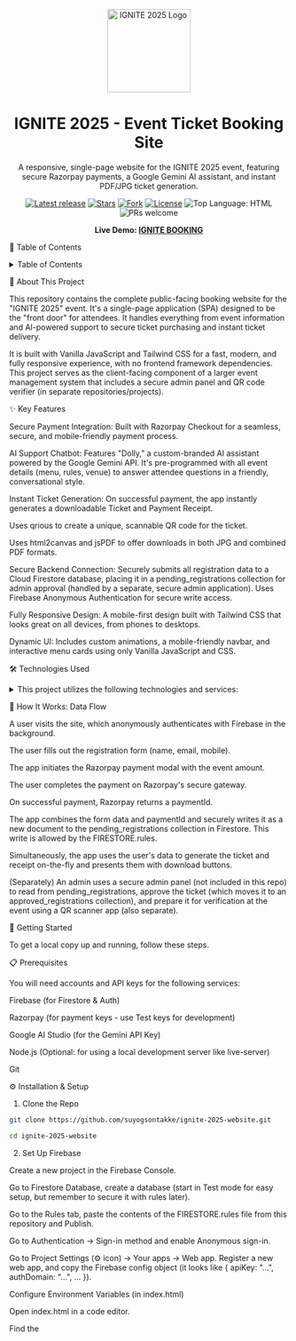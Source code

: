 <div align="center">
<!-- Use your logo URL -->
<img src="https://i.postimg.cc/HkXcxcgX/1758263167091.png" alt="IGNITE 2025 Logo" width="150" />
<h1>IGNITE 2025 - Event Ticket Booking Site</h1>
<p>
A responsive, single-page website for the IGNITE 2025 event, featuring secure Razorpay payments, a Google Gemini AI assistant, and instant PDF/JPG ticket generation.
</p>

<!-- GitHub badges -->

<p>
<a href="https://github.com/suyogsontakke/ignite-2025-website/releases"><img src="https://img.shields.io/github/v/release/[YOUR_USERNAME]/[YOUR_REPO_NAME]?label=Latest%20release&style=flat-square" alt="Latest release"/></a>
<a href="https://github.com/suyogsontakke/ignite-2025-website/stargazers"><img src="https://img.shields.io/github/stars/[YOUR_USERNAME]/[YOUR_REPO_NAME]?style=flat-square" alt="Stars"/></a>
<a href="https://github.com/suyogsontakke/ignite-2025-website/forks"><img src="https://img.shields.io/github/forks/[YOUR_USERNAME]/[YOUR_REPO_NAME]?style=flat-square" alt="Fork"/></a>
<a href="https://github.com/suyogsontakke/ignite-2025-website/blob/main/LICENSE"><img src="https://img.shields.io/github/license/[YOUR_USERNAME]/[YOUR_REPO_NAME]?style=flat-square&color=blue" alt="License"/></a>
<img src="https://img.shields.io/github/languages/top/suyogsontakke/ignite-2025-website?style=flat-square&logo=html5&logoColor=white&color=E34F26" alt="Top Language: HTML"/>
<img src="https://img.shields.io/badge/PRs-welcome-brightgreen.svg?style=flat-square" alt="PRs welcome"/>
</p>

<p>
<!-- Add your live demo link here -->
<strong>Live Demo: <a href="https://ignite-2025.vercel.app/">IGNITE BOOKING</a></strong>
</p>
</div>

<!-- Add a high-quality screenshot of your booking page -->

📖 Table of Contents

<details><summary>Table of Contents</summary>

🚀 About This Project

✨ Key Features

🛠️ Technologies Used

🔄 How It Works: Data Flow

🧰 Getting Started

📋 Prerequisites

⚙️ Installation & Setup

▶️ Run Locally

🔒 Environment Variables

🚀 Deployment

🤝 Contributing

📄 License

💎 Acknowledgements

</details>

🚀 About This Project

This repository contains the complete public-facing booking website for the "IGNITE 2025" event. It's a single-page application (SPA) designed to be the "front door" for attendees. It handles everything from event information and AI-powered support to secure ticket purchasing and instant ticket delivery.

It is built with Vanilla JavaScript and Tailwind CSS for a fast, modern, and fully responsive experience, with no frontend framework dependencies. This project serves as the client-facing component of a larger event management system that includes a secure admin panel and QR code verifier (in separate repositories/projects).

✨ Key Features

Secure Payment Integration: Built with Razorpay Checkout for a seamless, secure, and mobile-friendly payment process.

AI Support Chatbot: Features "Dolly," a custom-branded AI assistant powered by the Google Gemini API. It's pre-programmed with all event details (menu, rules, venue) to answer attendee questions in a friendly, conversational style.

Instant Ticket Generation: On successful payment, the app instantly generates a downloadable Ticket and Payment Receipt.

Uses qrious to create a unique, scannable QR code for the ticket.

Uses html2canvas and jsPDF to offer downloads in both JPG and combined PDF formats.

Secure Backend Connection: Securely submits all registration data to a Cloud Firestore database, placing it in a pending_registrations collection for admin approval (handled by a separate, secure admin application). Uses Firebase Anonymous Authentication for secure write access.

Fully Responsive Design: A mobile-first design built with Tailwind CSS that looks great on all devices, from phones to desktops.

Dynamic UI: Includes custom animations, a mobile-friendly navbar, and interactive menu cards using only Vanilla JavaScript and CSS.

🛠️ Technologies Used

<details><summary>This project utilizes the following technologies and services:</summary>

HTML5: Standard markup language for creating web pages.

Tailwind CSS: A utility-first CSS framework for rapidly building custom user interfaces.

JavaScript (ES6+): Core programming language for web interactivity. Uses modern features like Modules.

Firebase Firestore: A flexible, scalable NoSQL cloud database to store registration data securely.

Firebase Authentication: Used for Anonymous Authentication to secure database writes.

Razorpay API: Payment gateway integration for secure online payments in India.

Google Gemini API: Powers the "Dolly" AI assistant for answering user questions.

jsPDF: Client-side JavaScript library to generate PDF documents.

html2canvas: JavaScript library to take "screenshots" of HTML elements.

qrious: JavaScript library for generating QR codes.

</details>



🔄 How It Works: Data Flow

A user visits the site, which anonymously authenticates with Firebase in the background.

The user fills out the registration form (name, email, mobile).

The app initiates the Razorpay payment modal with the event amount.

The user completes the payment on Razorpay's secure gateway.

On successful payment, Razorpay returns a paymentId.

The app combines the form data and paymentId and securely writes it as a new document to the pending_registrations collection in Firestore. This write is allowed by the FIRESTORE.rules.

Simultaneously, the app uses the user's data to generate the ticket and receipt on-the-fly and presents them with download buttons.

(Separately) An admin uses a secure admin panel (not included in this repo) to read from pending_registrations, approve the ticket (which moves it to an approved_registrations collection), and prepare it for verification at the event using a QR scanner app (also separate).

🧰 Getting Started

To get a local copy up and running, follow these steps.

📋 Prerequisites

You will need accounts and API keys for the following services:

Firebase (for Firestore & Auth)

Razorpay (for payment keys - use Test keys for development)

Google AI Studio (for the Gemini API Key)

Node.js (Optional: for using a local development server like live-server)

Git

⚙️ Installation & Setup

1. Clone the Repo

```bash
git clone https://github.com/suyogsontakke/ignite-2025-website.git
```
```bash
cd ignite-2025-website
```

2. Set Up Firebase

Create a new project in the Firebase Console.

Go to Firestore Database, create a database (start in Test mode for easy setup, but remember to secure it with rules later).

Go to the Rules tab, paste the contents of the FIRESTORE.rules file from this repository and Publish.

Go to Authentication -> Sign-in method and enable Anonymous sign-in.

Go to Project Settings (⚙️ icon) -> Your apps -> Web app. Register a new web app, and copy the Firebase config object (it looks like { apiKey: "...", authDomain: "...", ... }).

Configure Environment Variables (in index.html)

Open index.html in a code editor.

Find the <script type="module"> section.

Firebase Config: Locate the firebaseConfig object and paste your copied config values there.

Gemini API Key: Find the getDollyResponse function. Replace the placeholder apiKey ("YOUR_GEMINI_API_KEY_HERE" or similar) with your actual Google AI Studio key.

```bash
const apiKey = "YOUR_GEMINI_API_KEY_HERE"; // <-- PASTE YOUR KEY HERE
```


Razorpay Key: Find the handlePaymentAndRegistration function. Locate the options object for new Razorpay(options) and replace the placeholder key with your Razorpay Test Key.

```bash
const options = {
    "key": "YOUR_RAZORPAY_TEST_KEY_HERE", // <-- PASTE YOUR KEY HERE
    // ... other options
};
```


▶️ Run Locally

Simple Method: Open the index.html file directly in your web browser.

Recommended Method (using a local server):

If you don't have a local server installed, you can use npx:

```bash
npx live-server
```


Or, if you have Node.js installed, you can install live-server globally:

```bash
npm install -g live-server
live-server
```


This will typically open the site at http://127.0.0.1:8080 (or similar) and automatically reload when you save changes. Using a server avoids potential issues with ES6 modules loading directly from the file system.

🔒 Environment Variables

This project requires the following keys/credentials to be configured directly within the index.html file:

```bash
// Inside <script type="module">

// Firebase Configuration Object
const firebaseConfig = {
    apiKey: "YOUR_FIREBASE_API_KEY",
    authDomain: "YOUR_FIREBASE_AUTH_DOMAIN",
    projectId: "YOUR_FIREBASE_PROJECT_ID",
    storageBucket: "YOUR_FIREBASE_STORAGE_BUCKET",
    messagingSenderId: "YOUR_FIREBASE_MESSAGING_SENDER_ID",
    appId: "YOUR_FIREBASE_APP_ID"
};

// Google Gemini API Key (inside getDollyResponse function)
const apiKey = "YOUR_GEMINI_API_KEY_HERE";

// Razorpay Key ID (inside handlePaymentAndRegistration function options)
const options = {
    "key": "YOUR_RAZORPAY_TEST_KEY_HERE",
    // ...
};
```


Note: For a production deployment, consider securing these keys further, potentially using Firebase Hosting's reserved URLs or server-side functions if scaling the project.

🚀 Deployment

This project is a static website and can be deployed easily to various platforms:

Vercel: Connect your GitHub repository for automatic deployments on push. No special configuration is needed.

Netlify: Similar to Vercel, connect your GitHub repository.

Firebase Hosting: Use the Firebase CLI to deploy the index.html file and any assets.

```bash
# Install Firebase CLI (if you haven't already)
npm install -g firebase-tools
# Login to Firebase
firebase login
# Initialize Firebase Hosting in your project folder
firebase init hosting
# Deploy
firebase deploy --only hosting
```


GitHub Pages: Enable GitHub Pages in your repository settings.

Remember to update the Firebase, Gemini, and Razorpay keys in your deployed index.html file, potentially using Live keys for Razorpay in production.

🤝 Contributing

Contributions, issues, and feature requests are welcome! Feel free to check the issues page.

Fork the Project

Create your Feature Branch (git checkout -b feature/AmazingFeature)

Commit your Changes (git commit -m 'Add some AmazingFeature')

Push to the Branch (git push origin feature/AmazingFeature)

Open a Pull Request

📄 License

Distributed under the MIT License. See ```bash LICENSE ``` file for more information (you may need to add a LICENSE file to your repo).

💎 Acknowledgements

Firebase

Tailwind CSS

Razorpay

Google AI

jsQR

jsPDF

html2canvas

qrious

Shields.io for Badges (shields.io)

Skill Icons (skillicons.dev)
